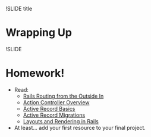 !SLIDE title
# Wrapping Up


!SLIDE
# Homework!

* Read:
    * [Rails Routing from the Outside In](http://guides.rubyonrails.org/routing.html)
    * [Action Controller Overview](http://guides.rubyonrails.org/action_controller_overview.html)
    * [Active Record Basics](http://guides.rubyonrails.org/active_record_basics.html)
    * [Active Record Migrations](http://guides.rubyonrails.org/migrations.html)
    * [Layouts and Rendering in Rails](http://guides.rubyonrails.org/layouts_and_rendering.html)
* At least... add your first resource to your final project.
